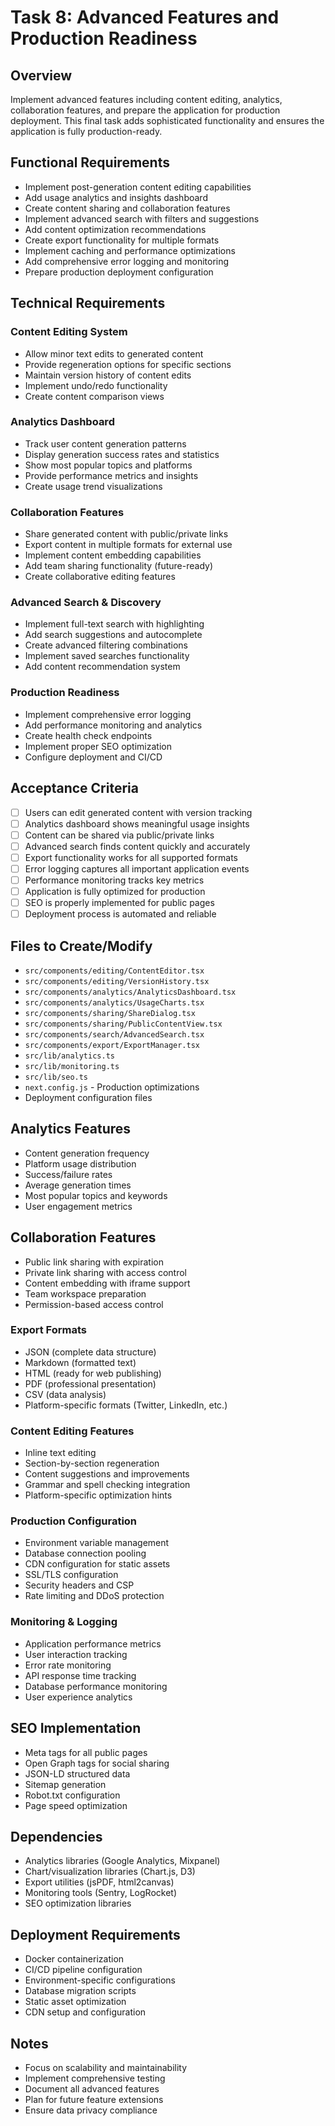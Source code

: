 # Task 8: Advanced Features and Production Readiness

## Overview
Implement advanced features including content editing, analytics, collaboration features, and prepare the application for production deployment. This final task adds sophisticated functionality and ensures the application is fully production-ready.

## Functional Requirements
- Implement post-generation content editing capabilities
- Add usage analytics and insights dashboard  
- Create content sharing and collaboration features
- Implement advanced search with filters and suggestions
- Add content optimization recommendations
- Create export functionality for multiple formats
- Implement caching and performance optimizations
- Add comprehensive error logging and monitoring
- Prepare production deployment configuration

## Technical Requirements

### Content Editing System
- Allow minor text edits to generated content
- Provide regeneration options for specific sections
- Maintain version history of content edits
- Implement undo/redo functionality
- Create content comparison views

### Analytics Dashboard
- Track user content generation patterns
- Display generation success rates and statistics
- Show most popular topics and platforms
- Provide performance metrics and insights
- Create usage trend visualizations

### Collaboration Features
- Share generated content with public/private links
- Export content in multiple formats for external use
- Implement content embedding capabilities
- Add team sharing functionality (future-ready)
- Create collaborative editing features

### Advanced Search & Discovery
- Implement full-text search with highlighting
- Add search suggestions and autocomplete
- Create advanced filtering combinations
- Implement saved searches functionality
- Add content recommendation system

### Production Readiness
- Implement comprehensive error logging
- Add performance monitoring and analytics
- Create health check endpoints
- Implement proper SEO optimization
- Configure deployment and CI/CD

## Acceptance Criteria
- [ ] Users can edit generated content with version tracking
- [ ] Analytics dashboard shows meaningful usage insights
- [ ] Content can be shared via public/private links
- [ ] Advanced search finds content quickly and accurately
- [ ] Export functionality works for all supported formats
- [ ] Error logging captures all important application events
- [ ] Performance monitoring tracks key metrics
- [ ] Application is fully optimized for production
- [ ] SEO is properly implemented for public pages
- [ ] Deployment process is automated and reliable

## Files to Create/Modify
- `src/components/editing/ContentEditor.tsx`
- `src/components/editing/VersionHistory.tsx`
- `src/components/analytics/AnalyticsDashboard.tsx`
- `src/components/analytics/UsageCharts.tsx`
- `src/components/sharing/ShareDialog.tsx`
- `src/components/sharing/PublicContentView.tsx`
- `src/components/search/AdvancedSearch.tsx`
- `src/components/export/ExportManager.tsx`
- `src/lib/analytics.ts`
- `src/lib/monitoring.ts`
- `src/lib/seo.ts`
- `next.config.js` - Production optimizations
- Deployment configuration files

## Analytics Features
- Content generation frequency
- Platform usage distribution
- Success/failure rates
- Average generation times
- Most popular topics and keywords
- User engagement metrics

## Collaboration Features
- Public link sharing with expiration
- Private link sharing with access control
- Content embedding with iframe support
- Team workspace preparation
- Permission-based access control

### Export Formats
- JSON (complete data structure)
- Markdown (formatted text)
- HTML (ready for web publishing)
- PDF (professional presentation)
- CSV (data analysis)
- Platform-specific formats (Twitter, LinkedIn, etc.)

### Content Editing Features
- Inline text editing
- Section-by-section regeneration
- Content suggestions and improvements
- Grammar and spell checking integration
- Platform-specific optimization hints

### Production Configuration
- Environment variable management
- Database connection pooling
- CDN configuration for static assets
- SSL/TLS configuration
- Security headers and CSP
- Rate limiting and DDoS protection

### Monitoring & Logging
- Application performance metrics
- User interaction tracking
- Error rate monitoring
- API response time tracking
- Database performance monitoring
- User experience analytics

## SEO Implementation
- Meta tags for all public pages
- Open Graph tags for social sharing
- JSON-LD structured data
- Sitemap generation
- Robot.txt configuration
- Page speed optimization

## Dependencies
- Analytics libraries (Google Analytics, Mixpanel)
- Chart/visualization libraries (Chart.js, D3)
- Export utilities (jsPDF, html2canvas)
- Monitoring tools (Sentry, LogRocket)
- SEO optimization libraries

## Deployment Requirements
- Docker containerization
- CI/CD pipeline configuration
- Environment-specific configurations
- Database migration scripts
- Static asset optimization
- CDN setup and configuration

## Notes
- Focus on scalability and maintainability
- Implement comprehensive testing
- Document all advanced features
- Plan for future feature extensions
- Ensure data privacy compliance
